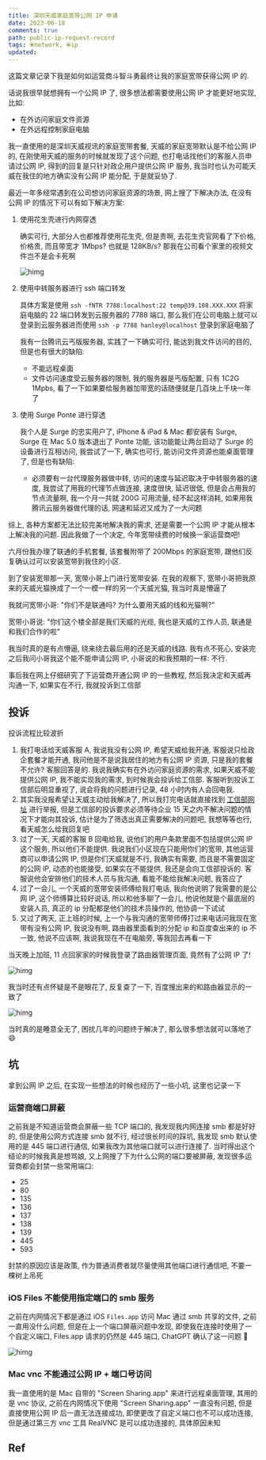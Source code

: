 ```yaml
---
title: 深圳天威家庭宽带公网 IP 申请
date: 2023-06-18
comments: true
path: public-ip-request-record
tags: ⦿network, ⦿ip
updated:
---
```


这篇文章记录下我是如何如运营商斗智斗勇最终让我的家庭宽带获得公网 IP 的.

<!-- more -->

话说我很早就想拥有一个公网 IP 了, 很多想法都需要使用公网 IP 才能更好地实现, 比如:

- 在外访问家庭文件资源
- 在外远程控制家庭电脑

我一直使用的是深圳天威视讯的家庭宽带套餐, 天威的家庭宽带默认是不给公网 IP 的, 在刚使用天威的服务的时候就发现了这个问题, 也打电话找他们的客服人员申请过公网 IP, 得到的回复是只针对政企用户提供公网 IP 服务, 我当时也认为可能天威在我住的地方确实没有公网 IP 能分配, 于是就妥协了.

最近一年多经常遇到在公司想访问家庭资源的场景, 网上搜了下解决办法, 在没有公网 IP 的情况下可以有如下解决方案:

1. 使用花生壳进行内网穿透

    确实可行, 大部分人也都推荐使用花生壳, 但是贵啊, 去花生壳官网看了下价格, 价格贵, 而且带宽才 1Mbps? 也就是 128KB/s? 那我在公司看个家里的视频文件岂不是会卡死啊

    ![himg](https://a.hanleylee.com/HKMS/2023-06-18190102.jpg?x-oss-process=style/WaMa)

2. 使用中转服务器进行 ssh 端口转发

    具体方案是使用 `ssh -fNTR 7788:localhost:22 temp@39.108.XXX.XXX` 将家庭电脑的 22 端口转发到云服务器的 7788 端口, 那么我们在公司电脑上就可以登录到云服务器进而使用 `ssh -p 7788 hanley@localhost` 登录到家庭电脑了

    我有一台腾讯云丐版服务器, 实践了一下确实可行, 能达到我文件访问的目的, 但是也有很大的缺陷:

    - 不能远程桌面
    - 文件访问速度受云服务器的限制, 我的服务器是丐版配置, 只有 1C2G 1Mpbs, 看了一下如果要给服务器加带宽的话随便就是几百块上千块一年了

3. 使用 Surge Ponte 进行穿透

    我个人是 Surge 的忠实用户了, iPhone & iPad & Mac 都安装有 Surge, Surge 在 Mac 5.0 版本退出了 Ponte 功能, 该功能能让两台启动了 Surge 的设备进行互相访问, 我尝试了一下, 确实也可行, 能访问文件资源也能桌面管理了, 但是也有缺陷:

    - 必须要有一台代理服务器做中转, 访问的速度与延迟取决于中转服务器的速度, 我尝试了用我的代理节点做连接, 速度很快, 延迟很低, 但是会占用我的节点流量啊, 我一个月一共就 200G 可用流量, 经不起这样消耗, 如果用我腾讯云服务器做代理的话, 网速和延迟又成为了一大问题

综上, 各种方案都无法比较完美地解决我的需求, 还是需要一个公网 IP 才能从根本上解决我的问题. 因此我做了一个决定, 今年宽带续费的时候换一家运营商吧!

六月份我办理了联通的手机套餐, 该套餐附带了 200Mbps 的家庭宽带, 跟他们反复确认过可以安装宽带到我住的小区.

到了安装宽带那一天, 宽带小哥上门进行宽带安装. 在我的观察下, 宽带小哥把我原来的天威光猫换成了一个一模一样的另一个天威光猫, 我当时真是懵逼了

我就问宽带小哥: "你们不是联通吗? 为什么要用天威的线和光猫啊?"

宽带小哥说: "你们这个楼全部是我们天威的光缆, 我也是天威的工作人员, 联通是和我们合作的啦"

我当时真的是有点懵逼, 绕来绕去最后用的还是天威的线路. 我有点不死心, 安装完之后我问小哥我这个能不能申请公网 IP, 小哥说的和我预期的一样: 不行.

事后我在网上仔细研究了下运营商开通公网 IP 的一些教程, 然后我决定和天威再沟通一下, 如果实在不行, 我就投诉到工信部

## 投诉

投诉流程比较波折

1. 我打电话给天威客服 A, 我说我没有公网 IP, 希望天威给我开通, 客服说只给政企套餐才能开通, 我问他是不是说我居住的地方有公网 IP 资源, 只是我的套餐不允许? 客服回答是的. 我说我确实有在外访问家庭资源的需求, 如果天威不能提供公网 IP, 我不能实现我的需求, 到时候我会投诉给工信部. 客服听到投诉工信部后明显重视了, 说会将我的问题进行记录, 48 小时内有人会回电我.
2. 其实我没报希望让天威主动给我解决了, 所以我打完电话就直接找到 [工信部网址](https://yhssglxt.miit.gov.cn/web/appealInformation) 进行举报, 但是工信部的投诉要求必须等待企业 15 天之内不解决问题的情况下才能向其投诉, 估计是为了筛选出真正需要解决的问题吧, 我想等等也行, 看天威怎么给我回复吧
3. 过了一天, 天威的客服 B 回电给我, 说他们的用户条款里面不包括提供公网 IP 这个服务, 所以他们不能提供. 我说我们小区现在只能用你们的宽带, 其他运营商可以申请公网 IP, 但是你们天威就是不行, 我确实有需要, 而且是不需要固定的公网 IP, 动态的也能接受, 如果实在不能提供, 我还是会向工信部投诉的. 客服说他会安排他们的技术人员与我沟通, 看能不能给我解决问题, 我答应了
4. 过了一会儿, 一个天威的宽带安装师傅给我打电话, 我向他说明了我需要的是公网 IP, 这个师傅算比较好说话, 所以和他多聊了一会儿, 他说他就是个最底层的安装人员, 真正的 ip 分配都是他们的技术员操作的, 他协调一下试试
5. 又过了两天, 正上班的时候, 上一个与我沟通的宽带师傅打过来电话问我现在宽带有没有公网 IP, 我说没有啊, 路由器里面看到的分配 ip 和百度查出来的 ip 不一致, 他说不应该啊, 我说我现在不在电脑旁, 等我回去再看一下

当天晚上加班, 11 点回家家的时候我登录了路由器管理页面, 竟然有了公网 IP 了!

![himg](https://a.hanleylee.com/HKMS/2023-06-18195820.jpg?x-oss-process=style/WaMa)

我当时还有点怀疑是不是眼花了, 反复查了一下, 百度搜出来的和路由器显示的一致了

![himg](https://a.hanleylee.com/HKMS/2023-06-18200049.png?x-oss-process=style/WaMa)

当时真的是睡意全无了, 困扰几年的问题终于解决了, 那么很多想法就可以落地了😄

## 坑

拿到公网 IP 之后, 在实现一些想法的时候也经历了一些小坑, 这里也记录一下

### 运营商端口屏蔽

之前我是不知道运营商会屏蔽一些 TCP 端口的, 我发现我内网连接 smb 都是好好的, 但是使用公网方式连接 smb 就不行, 经过很长时间的踩坑, 我发现 smb 默认使用的是 445 端口进行通信, 如果我改为其他端口就可以进行连接了. 当时得出这个结论的时候我真是想骂娘, 又上网搜了下为什么公网的端口要被屏蔽, 发现很多运营商都会封禁一些常用端口:

- 25
- 80
- 135
- 136
- 137
- 138
- 139
- 445
- 593

封禁的原因应该是政策, 作为普通消费者就尽量使用其他端口进行通信吧, 不要一棵树上吊死

### iOS Files 不能使用指定端口的 smb 服务

之前在内网情况下都是通过 iOS `Files.app` 访问 Mac 通过 smb 共享的文件, 之前一直用没什么问题, 但是在上一个端口屏蔽问题中发现, 即使我在连接时使用了一个自定义端口, Files.app 请求的仍然是 445 端口, ChatGPT 确认了这一问题 🤣

![himg](https://a.hanleylee.com/HKMS/2023-06-18202928.png?x-oss-process=style/WaMa)

### Mac vnc 不能通过公网 IP + 端口号访问

我一直使用的是 Mac 自带的 "Screen Sharing.app" 来进行远程桌面管理, 其用的是 vnc 协议, 之前在内网情况下使用 "Screen Sharing.app" 一直没有问题, 但是直接使用公网 IP 后一直无法连接成功, 即使更改了自定义端口也不可以成功连接, 但是通过第三方 vnc 工具 RealVNC 是可以成功连接的, 具体原因未知

## Ref
